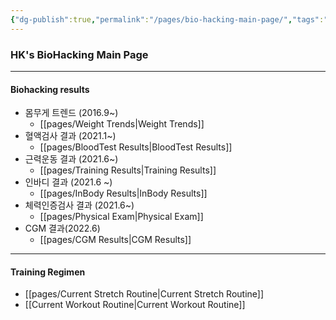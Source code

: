 ```yaml
---
{"dg-publish":true,"permalink":"/pages/bio-hacking-main-page/","tags":"gardenEntry","dgHomeLink":true,"dgPassFrontmatter":false}
---
```



### HK's BioHacking Main Page



<div style="page-break-after: always;"></div>

---

#### Biohacking results

- 몸무게 트렌드 (2016.9~)
	- [[pages/Weight Trends|Weight Trends]]
- 혈액검사 결과 (2021.1~)
	- [[pages/BloodTest Results|BloodTest Results]]
- 근력운동 결과 (2021.6~)
	- [[pages/Training Results|Training Results]]
- 인바디 결과 (2021.6 ~)
	- [[pages/InBody Results|InBody Results]]
- 체력인증검사 결과 (2021.6~)
	- [[pages/Physical Exam|Physical Exam]]
- CGM 결과(2022.6)
	- [[pages/CGM Results|CGM Results]]


<div style="page-break-after: always;"></div>

---

#### Training Regimen
- [[pages/Current Stretch Routine|Current Stretch Routine]]
- [[Current Workout Routine|Current Workout Routine]]





